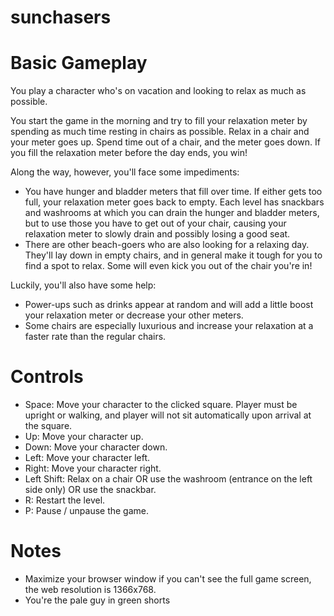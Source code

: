 sunchasers
==========

# Basic Gameplay

You play a character who's on vacation and looking to relax as much as possible.

You start the game in the morning and try to fill your relaxation meter by spending as much time resting in chairs as possible. Relax in a chair and your meter goes up. Spend time out of a chair, and the meter goes down. If you fill the relaxation meter before the day ends, you win!

Along the way, however, you'll face some impediments:
* You have hunger and bladder meters that fill over time. If either gets too full, your relaxation meter goes back to empty. Each level has snackbars and washrooms at which you can drain the hunger and bladder meters, but to use those you have to get out of your chair, causing your relaxation meter to slowly drain and possibly losing a good seat.
* There are other beach-goers who are also looking for a relaxing day. They'll lay down in empty chairs, and in general make it tough for you to find a spot to relax. Some will even kick you out of the chair you're in!

Luckily, you'll also have some help:
* Power-ups such as drinks appear at random and will add a little boost your relaxation meter or decrease your other meters.
* Some chairs are especially luxurious and increase your relaxation at a faster rate than the regular chairs.

# Controls
* Space: Move your character to the clicked square. Player must be upright or walking, and player will not sit automatically upon arrival at the square.
* Up: Move your character up.
* Down: Move your character down.
* Left: Move your character left.
* Right: Move your character right.
* Left Shift: Relax on a chair OR use the washroom (entrance on the left side only) OR use the snackbar.
* R: Restart the level.
* P: Pause / unpause the game.

# Notes
* Maximize your browser window if you can't see the full game screen, the web resolution is 1366x768.
* You're the pale guy in green shorts
